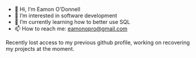 - 👋 Hi, I’m Eamon O'Donnell
- 👀 I’m interested in software development
- 🌱 I’m currently learning how to better use SQL
- 📫 How to reach me: eamonopro@gmail.com

Recently lost access to my previous github profile, working on recovering my projects at the moment.

<!---
eamonopro/eamonopro is a ✨ special ✨ repository because its `README.md` (this file) appears on your GitHub profile.
You can click the Preview link to take a look at your changes.
--->

